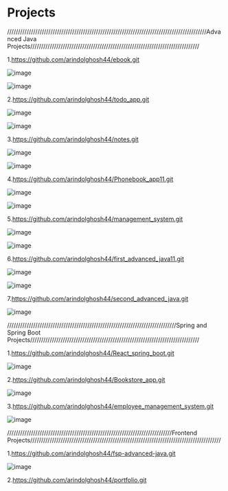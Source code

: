 # Projects
////////////////////////////////////////////////////////////////////////////////////////////Advanced Java Projects//////////////////////////////////////////////////////////////////////////////

1.https://github.com/arindolghosh44/ebook.git

![image](https://github.com/arindolghosh44/Projects1/assets/144908811/6a2e5f4d-3684-4c5f-a1df-0f637170cd3d)

![image](https://github.com/arindolghosh44/Projects1/assets/144908811/ac75118d-fe43-4fa7-bc73-5f9a3c61d28b)


2.https://github.com/arindolghosh44/todo_app.git


![image](https://github.com/arindolghosh44/Projects1/assets/144908811/760a7382-e2b9-4f2e-8e91-afc2314feec5)


![image](https://github.com/arindolghosh44/Projects1/assets/144908811/4cb29b3a-14f3-4b3d-b765-8409fb114c9c)





3.https://github.com/arindolghosh44/notes.git


![image](https://github.com/arindolghosh44/Projects1/assets/144908811/ce3a2ad1-e473-416f-86d9-f95ab710cc14)

![image](https://github.com/arindolghosh44/Projects1/assets/144908811/ef93a035-e71a-46b3-840d-a8bcce14a950)






4.https://github.com/arindolghosh44/Phonebook_app11.git




![image](https://github.com/arindolghosh44/Projects1/assets/144908811/919d5712-de4d-4e7a-897e-27a88be744fb)


![image](https://github.com/arindolghosh44/Projects1/assets/144908811/de2abf0b-5da3-44f6-8799-ba0273a5c2a3)







5.https://github.com/arindolghosh44/management_system.git




![image](https://github.com/arindolghosh44/Projects1/assets/144908811/2939f597-bd99-43a3-aff7-d49103941e32)



![image](https://github.com/arindolghosh44/Projects1/assets/144908811/9cdefafc-dd6a-4e3b-887a-1c6c235eba8b)






6.https://github.com/arindolghosh44/first_advanced_java11.git



![image](https://github.com/arindolghosh44/Projects1/assets/144908811/3e301439-a251-4322-9667-9b00597fd778)




![image](https://github.com/arindolghosh44/Projects1/assets/144908811/10921dcf-0f2f-4529-a52a-ecd79a0cae1a)






7.https://github.com/arindolghosh44/second_advanced_java.git





![image](https://github.com/arindolghosh44/Projects1/assets/144908811/d969f738-c96a-4aa8-a919-316b82f166ce)




//////////////////////////////////////////////////////////////////////////////Spring and Spring Boot Projects//////////////////////////////////////////////////////////////////////////////

1.https://github.com/arindolghosh44/React_spring_boot.git



![image](https://github.com/arindolghosh44/Projects1/assets/144908811/f1e12245-f78d-44d4-b3ef-41e799a7362f)











2.https://github.com/arindolghosh44/Bookstore_app.git


![image](https://github.com/arindolghosh44/Projects1/assets/144908811/424d20dd-e7e7-4bb7-86aa-69c916f043f2)







3.https://github.com/arindolghosh44/employee_management_system.git

![image](https://github.com/arindolghosh44/Projects1/assets/144908811/0f9ee397-297a-4cf9-8a93-fd09e81d9bdb)




////////////////////////////////////////////////////////////////////////////Frontend Projects////////////////////////////////////////////////////////////////////////////////////////


1.https://github.com/arindolghosh44/fsp-advanced-java.git


![image](https://github.com/arindolghosh44/Projects1/assets/144908811/8a01f256-9311-4e89-8e8f-db7eff198251)



2.https://github.com/arindolghosh44/portfolio.git




